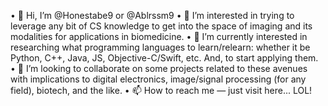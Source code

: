 • 👋 Hi, I’m @Honestabe9 or @Ablrssm9
• 👀 I’m interested in trying to leverage any bit of CS knowledge to get into the space of imaging and its modalities for applications in biomedicine.
• 🌱 I’m currently interested in researching what programming languages to learn/relearn: whether it be Python, C++, Java, JS, Objective-C/Swift, etc. And, to start applying them.
• 💞️ I’m looking to collaborate on some projects related to these avenues with implications to digital electronics, image/signal processing (for any field), biotech, and the like.
• 📫 How to reach me — just visit here... LOL!

<!---
Honestabe9/Honestabe9 is a ✨ special ✨ repository because its `README.md` (this file) appears on your GitHub profile.
You can click the Preview link to take a look at your changes.
---!>
